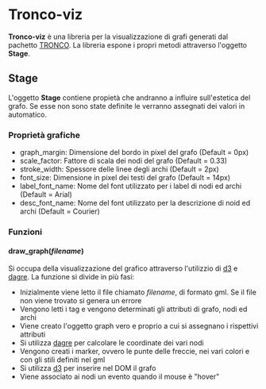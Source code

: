 # Tronco-viz
**Tronco-viz** è una libreria per la visualizzazione di grafi generati dal pachetto [TRONCO](www.?.com).
La libreria espone i propri metodi attraverso l'oggetto **Stage**.

## Stage

L'oggetto **Stage** contiene propietà che andranno a influire sull'estetica del grafo.
Se esse non sono state definite le verranno assegnati dei valori in automatico.

### Proprietà grafiche

 - graph_margin: Dimensione del bordo in pixel del grafo (Default = 0px)
 - scale_factor: Fattore di scala dei nodi del grafo (Default = 0.33)
 - stroke_width: Spessore delle linee degli archi (Default = 2px)
 - font_size: Dimensione in pixel dei testi del grafo (Default = 14px)
 - label_font_name: Nome del font utilizzato per i label di nodi ed archi (Default = Arial)
 - desc_font_name: Nome del font utilizzato per la descrizione di noid ed archi (Default = Courier)

### Funzioni

#### draw_graph(*filename*)

Si occupa della visualizzazione del grafico attraverso l'utilizzio di [d3](www.?.com) e [dagre](www.?.com).
La funzione si divide in più fasi:

 - Inizialmente viene letto il file chiamato *filename*, di formato gml. Se il file non viene trovato si genera un errore
 - Vengono letti i tag **<key>** e vengono determinati gli attributi di grafo, nodi ed archi
 - Viene creato l'oggetto graph vero e proprio a cui si assegnano i rispettivi attributi
 - Si utilizza [dagre](www.?.com) per calcolare le coordinate dei vari nodi
 - Vengono creati i marker, ovvero le punte delle freccie, nei vari colori e con gli stili definiti nel gml
 - Si utilizza [d3](www.?.com) per inserire nel DOM il grafo
 - Viene associato ai nodi un evento quando il mouse è "hover"